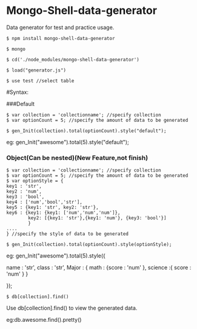 # Mongo-Shell-data-generator
Data generator for test and practice usage.

```
$ npm install mongo-shell-data-generator

$ mongo

$ cd('./node_modules/mongo-shell-data-generator')

$ load("generator.js")

$ use test //select table

```
#Syntax:

###Default

```
$ var collection = 'collectionname'; //specify collection
$ var optionCount = 5; //specify the amount of data to be generated
```

```
$ gen_Init(collection).total(optionCount).style("default");
```

eg:
gen_Init("awesome").total(5).style("default");


### Object(Can be nested)(New Feature,not finish)


```
$ var collection = 'collectionname'; //specify collection
$ var optionCount = 5; //specify the amount of data to be generated
$ var optionStyle = {
key1 : 'str',
key2 : 'num',
key3 : 'bool',
key4 : ['num','bool','str'],
key5 : {key1: 'str', key2: 'str'},
key6 : {key1: {key1: ['num','num','num']},
        key2: [{key1: 'str'},{key1: 'num'}, {key3: 'bool'}]
        }
....
} //specify the style of data to be generated
```

```
$ gen_Init(collection).total(optionCount).style(optionStyle);
```
eg:
gen_Init("awesome").total(5).style({

name : 'str',
class : 'str',
Major : {
math : {score : 'num' },
science :{ score : 'num' }
}

});
```
$ db[collection].find()
```
Use db[collection].find() to view the generated data.

eg:db.awesome.find().pretty()

